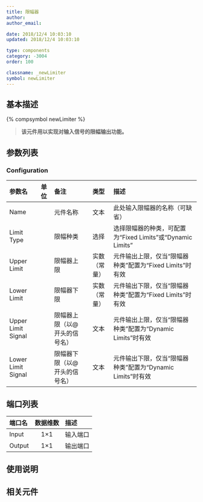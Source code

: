 ```yaml
---
title: 限幅器
author: 
author_email:

date: 2018/12/4 10:03:10
updated: 2018/12/4 10:03:10

type: components
category: -3004
order: 100

classname: _newLimiter
symbol: newLimiter
---
```

## 基本描述
{% compsymbol newLimiter %}

> **该元件用以实现对输入信号的限幅输出功能。**

## 参数列表
### Configuration
| 参数名 | 单位 | 备注 | 类型 | 描述 |
| :--- | :--- | :--- | :--: | :--- |
| Name |  | 元件名称 | 文本 | 此处输入限幅器的名称（可缺省） |
| Limit Type |  | 限幅种类 | 选择 | 选择限幅器的种类，可配置为“Fixed Limits”或“Dynamic Limits” |
| Upper Limit |  | 限幅器上限 | 实数（常量） | 元件输出上限，仅当“限幅器种类”配置为“Fixed Limits”时有效 |
| Lower Limit |  | 限幅器下限 | 实数（常量） | 元件输出下限，仅当“限幅器种类”配置为“Fixed Limits”时有效 |
| Upper Limit Signal |  | 限幅器上限（以@开头的信号名） | 文本 | 元件输出上限，仅当“限幅器种类”配置为“Dynamic Limits”时有效 |
| Lower Limit Signal |  | 限幅器下限（以@开头的信号名） | 文本 | 元件输出下限，仅当“限幅器种类”配置为“Dynamic Limits”时有效 |


## 端口列表

| 端口名 | 数据维数 | 描述 |
| :--- | :--:  | :--- |
| Input | 1×1 |输入端口 |
| Output | 1×1 |输出端口 |

## 使用说明



## 相关元件


